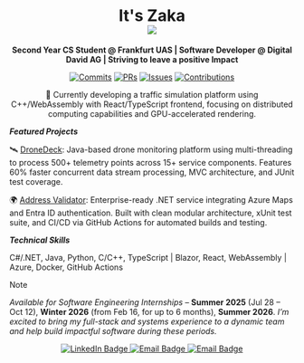 <h1 align="center">
  It's Zaka 
</br> 
  <img src="https://github.com/user-attachments/assets/7c73240f-b0bc-40b7-beeb-8a348fe6e6d2"/>
</h1>

<p align="center">
  <strong>Second Year CS Student @ Frankfurt UAS | Software Developer @ Digital David AG | Striving to leave a positive Impact</strong>
</p>


<p align="center">
  <a href="https://github.com/zakaBouj"><img src="https://img.shields.io/badge/Commits-2116-brightgreen?style=flat&logo=git" alt="Commits"></a>
  <a href="https://github.com/pulls"><img src="https://img.shields.io/badge/PRs-104-purple?style=flat&logo=github" alt="PRs"></a>
  <a href="https://github.com/issues"><img src="https://img.shields.io/badge/Issues-130-red?style=flat&logo=github" alt="Issues"></a>
  <a href="https://github.com/zakaBouj"><img src="https://img.shields.io/badge/Contributions-968-blueviolet?style=flat&logo=github" alt="Contributions"></a>
</p>


<p align="center">
  🔭 Currently developing a traffic simulation platform using C++/WebAssembly with React/TypeScript frontend, focusing on distributed computing capabilities and GPU-accelerated rendering.
</p>

***Featured Projects***

<!--
🚦 Project Vision: A traffic simulation platform using C++/WebAssembly with React/TypeScript frontend and WebGL rendering.
[View Repo](link) • [Live Demo](link)
-->

🛰️ [DroneDeck](https://github.com/Code-Hauptwache/DroneDeck): Java-based drone monitoring platform using multi-threading to process 500+ telemetry points across 15+ service components. Features 60% faster concurrent data stream processing, MVC architecture, and JUnit test coverage.

🌍 [Address Validator](https://github.com/zakaBouj/AddressValidator): Enterprise-ready .NET service integrating Azure Maps and Entra ID authentication. Built with clean modular architecture, xUnit test suite, and CI/CD via GitHub Actions for automated builds and testing.

***Technical Skills***

C#/.NET, Java, Python, C/C++, TypeScript | Blazor, React, WebAssembly<!--, CUDA/OpenCL--> | Azure, Docker<!--, Kubernetes-->, GitHub Actions

> [!NOTE]
> *Available for Software Engineering Internships* – **Summer 2025** (Jul 28 – Oct 12), **Winter 2026** (from Feb 16, for up to 6 months), **Summer 2026**.
> *I’m excited to bring my full-stack and systems experience to a dynamic team and help build impactful software during these periods.*

<p align="center">
  <a href="https://www.linkedin.com/in/zakaria-boujana/">
    <img src="https://img.shields.io/badge/LinkedIn-0077B5?style=for-the-badge&logo=linkedin&logoColor=white" alt="LinkedIn Badge"/>
  </a>
  <a href="mailto:boujana.zakaria03@gmail.com">
    <img src="https://img.shields.io/badge/Personal-D14836?style=for-the-badge&logo=gmail&logoColor=white" alt="Email Badge"/>
  </a>
  <a href="mailto:zb@digitaldavid.io">
    <img src="https://img.shields.io/badge/Work-D14836?style=for-the-badge&logo=gmail&logoColor=white" alt="Email Badge"/>
  </a>
</p>
